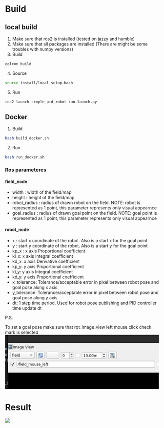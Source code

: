 # Build

## local build

1. Make sure that ros2 is installed (tested on jazzy and humble)
2. Make sure that all packages are installed (There are might be some troubles with numpy versions)
3. Build
```bash
colcon build
```
4. Source
```bash
source install/local_setup.bash
```
5. Run
```bash
ros2 launch simple_pid_robot run.launch.py
```

## Docker
1. Build
```bash
bash build_docker.sh
```
2. Run
```bash
bash run_docker.sh
```

### Ros parameteres
#### field_node
- width : width of the field/map
- height : height of the field/map
- robot_radius : radius of drawn robot on the field. NOTE: robot is represented as 1 point, this parameter represents only visual appearnce 
- goal_radius : radius of drawn goal point on the field. NOTE: goal point  is represented as 1 point, this parameter represents only visual appearnce 
#### robot_node
- x : start x coordinate of the robot. Also is a start x for the goal point
- y : start y coordinate of the robot. Also is a start y for the goal point
- kp_x : x axis Proportional coefficient
- ki_x: x axis Integral coefficient
- kd_x: x axis Derivative coefficient
- kp_y: y axis Proportional coefficient
- ki_y: y axis Integral coefficient
- kd_y: y axis Proportional coefficient
- x_tolerance: Tolerance/acceptable error in pixel between robot pose and goal pose along x axis
- y_tolerance: Tolerance/acceptable error in pixel between robot pose and goal pose along y axis
- dt: 1 step time period. Used for robot pose publishing and PID controller time update dt

P.S.

To set a goal pose make sure that rqt_image_view left mouse click check mark is selected
![alt text](images/image.png)

# Result

![](images/result.gif)
